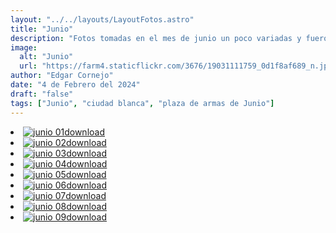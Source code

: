 ```yaml
---
layout: "../../layouts/LayoutFotos.astro"
title: "Junio"
description: "Fotos tomadas en el mes de junio un poco variadas y fueron tomadas en Arequipa."
image:
  alt: "Junio"
  url: "https://farm4.staticflickr.com/3676/19031111759_0d1f8af689_n.jpg"
author: "Edgar Cornejo"
date: "4 de Febrero del 2024"
draft: "false"
tags: ["Junio", "ciudad blanca", "plaza de armas de Junio"]
---
```


<li><a href="https://farm4.staticflickr.com/3676/19031111759_0388a8acd0_o.jpg" download title="Descargar"><img src="https://farm4.staticflickr.com/3676/19031111759_0d1f8af689_n.jpg" loading="lazy" alt="junio 01"><span class="material-symbols-rounded">download</span></a></li>
<li><a href="https://farm1.staticflickr.com/504/19211351582_a479928e13_o.jpg" download title="Descargar"><img src="https://farm1.staticflickr.com/504/19211351582_823228ceb5_n.jpg" loading="lazy" alt="junio 02"><span class="material-symbols-rounded">download</span></a></li>
<li><a href="https://farm1.staticflickr.com/361/18594676834_b2d5308b1a_o.jpg" download title="Descargar"><img src="https://farm1.staticflickr.com/361/18594676834_ce755590df_n.jpg" loading="lazy" alt="junio 03"><span class="material-symbols-rounded">download</span></a></li>
<li><a href="https://farm4.staticflickr.com/3763/19191024466_9de17a1234_o.jpg" download title="Descargar"><img src="https://farm4.staticflickr.com/3763/19191024466_190d014ee9.jpg" loading="lazy" alt="junio 04"><span class="material-symbols-rounded">download</span></a></li>
<li><a href="https://farm1.staticflickr.com/469/19220781501_6cb3b7ef0f_o.jpg" download title="Descargar"><img src="https://farm1.staticflickr.com/469/19220781501_defcf00a4c_n.jpg" loading="lazy" alt="junio 05"><span class="material-symbols-rounded">download</span></a></li>
<li><a href="https://farm1.staticflickr.com/500/19191190806_69ceaed732_o.jpg" download title="Descargar"><img src="https://farm1.staticflickr.com/500/19191190806_a7f6463ed3_n.jpg" loading="lazy" alt="junio 06"><span class="material-symbols-rounded">download</span></a></li>
<li><a href="https://farm1.staticflickr.com/310/19030914759_d3d1d89ebc_o.jpg" download title="Descargar"><img src="https://farm1.staticflickr.com/310/19030914759_40b04776f6.jpg" loading="lazy" alt="junio 07"><span class="material-symbols-rounded">download</span></a></li>
<li><a href="https://farm1.staticflickr.com/455/19211156762_4273c2ca4f_o.jpg" download title="Descargar"><img src="https://farm1.staticflickr.com/455/19211156762_67ec695d07_n.jpg" loading="lazy" alt="junio 08"><span class="material-symbols-rounded">download</span></a></li>
<li><a href="https://farm1.staticflickr.com/419/20153997121_e2c3f7ccf7_o.jpg" download title="Descargar"><img src="https://farm1.staticflickr.com/419/20153997121_a48d9faee5_n.jpg" loading="lazy" alt="junio 09"><span class="material-symbols-rounded">download</span></a></li>
